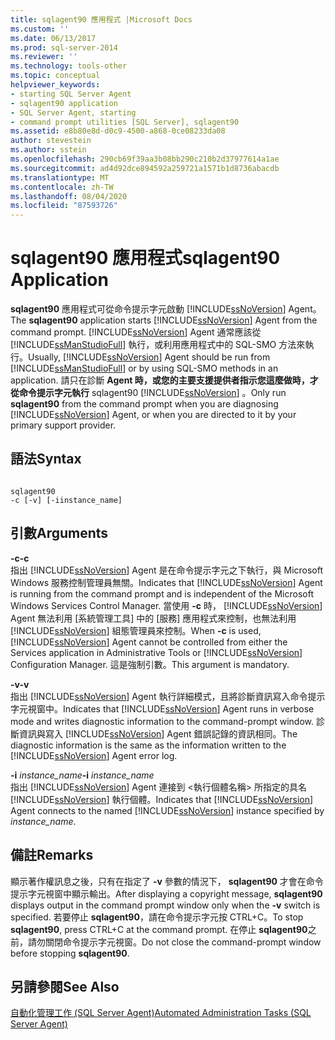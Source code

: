 ```yaml
---
title: sqlagent90 應用程式 |Microsoft Docs
ms.custom: ''
ms.date: 06/13/2017
ms.prod: sql-server-2014
ms.reviewer: ''
ms.technology: tools-other
ms.topic: conceptual
helpviewer_keywords:
- starting SQL Server Agent
- sqlagent90 application
- SQL Server Agent, starting
- command prompt utilities [SQL Server], sqlagent90
ms.assetid: e8b80e8d-d0c9-4500-a868-0ce08233da08
author: stevestein
ms.author: sstein
ms.openlocfilehash: 290cb69f39aa3b08bb290c210b2d37977614a1ae
ms.sourcegitcommit: ad4d92dce894592a259721a1571b1d8736abacdb
ms.translationtype: MT
ms.contentlocale: zh-TW
ms.lasthandoff: 08/04/2020
ms.locfileid: "87593726"
---
```

# <a name="sqlagent90-application"></a><span data-ttu-id="a08be-102">sqlagent90 應用程式</span><span class="sxs-lookup"><span data-stu-id="a08be-102">sqlagent90 Application</span></span>
  <span data-ttu-id="a08be-103">**sqlagent90** 應用程式可從命令提示字元啟動 [!INCLUDE[ssNoVersion](../includes/ssnoversion-md.md)] Agent。</span><span class="sxs-lookup"><span data-stu-id="a08be-103">The **sqlagent90** application starts [!INCLUDE[ssNoVersion](../includes/ssnoversion-md.md)] Agent from the command prompt.</span></span> <span data-ttu-id="a08be-104">[!INCLUDE[ssNoVersion](../includes/ssnoversion-md.md)] Agent 通常應該從 [!INCLUDE[ssManStudioFull](../includes/ssmanstudiofull-md.md)] 執行，或利用應用程式中的 SQL-SMO 方法來執行。</span><span class="sxs-lookup"><span data-stu-id="a08be-104">Usually, [!INCLUDE[ssNoVersion](../includes/ssnoversion-md.md)] Agent should be run from [!INCLUDE[ssManStudioFull](../includes/ssmanstudiofull-md.md)] or by using SQL-SMO methods in an application.</span></span> <span data-ttu-id="a08be-105">請只在診斷 **Agent 時，或您的主要支援提供者指示您這麼做時，才從命令提示字元執行** sqlagent90 [!INCLUDE[ssNoVersion](../includes/ssnoversion-md.md)] 。</span><span class="sxs-lookup"><span data-stu-id="a08be-105">Only run **sqlagent90** from the command prompt when you are diagnosing [!INCLUDE[ssNoVersion](../includes/ssnoversion-md.md)] Agent, or when you are directed to it by your primary support provider.</span></span>  
  
## <a name="syntax"></a><span data-ttu-id="a08be-106">語法</span><span class="sxs-lookup"><span data-stu-id="a08be-106">Syntax</span></span>  
  
```  
  
sqlagent90  
-c [-v] [-iinstance_name]  
```  
  
## <a name="arguments"></a><span data-ttu-id="a08be-107">引數</span><span class="sxs-lookup"><span data-stu-id="a08be-107">Arguments</span></span>  
 <span data-ttu-id="a08be-108">**-c**</span><span class="sxs-lookup"><span data-stu-id="a08be-108">**-c**</span></span>  
 <span data-ttu-id="a08be-109">指出 [!INCLUDE[ssNoVersion](../includes/ssnoversion-md.md)] Agent 是在命令提示字元之下執行，與 Microsoft Windows 服務控制管理員無關。</span><span class="sxs-lookup"><span data-stu-id="a08be-109">Indicates that [!INCLUDE[ssNoVersion](../includes/ssnoversion-md.md)] Agent is running from the command prompt and is independent of the Microsoft Windows Services Control Manager.</span></span> <span data-ttu-id="a08be-110">當使用 **-c** 時， [!INCLUDE[ssNoVersion](../includes/ssnoversion-md.md)] Agent 無法利用 [系統管理工具] 中的 [服務] 應用程式來控制，也無法利用 [!INCLUDE[ssNoVersion](../includes/ssnoversion-md.md)] 組態管理員來控制。</span><span class="sxs-lookup"><span data-stu-id="a08be-110">When **-c** is used, [!INCLUDE[ssNoVersion](../includes/ssnoversion-md.md)] Agent cannot be controlled from either the Services application in Administrative Tools or [!INCLUDE[ssNoVersion](../includes/ssnoversion-md.md)] Configuration Manager.</span></span> <span data-ttu-id="a08be-111">這是強制引數。</span><span class="sxs-lookup"><span data-stu-id="a08be-111">This argument is mandatory.</span></span>  
  
 <span data-ttu-id="a08be-112">**-v**</span><span class="sxs-lookup"><span data-stu-id="a08be-112">**-v**</span></span>  
 <span data-ttu-id="a08be-113">指出 [!INCLUDE[ssNoVersion](../includes/ssnoversion-md.md)] Agent 執行詳細模式，且將診斷資訊寫入命令提示字元視窗中。</span><span class="sxs-lookup"><span data-stu-id="a08be-113">Indicates that [!INCLUDE[ssNoVersion](../includes/ssnoversion-md.md)] Agent runs in verbose mode and writes diagnostic information to the command-prompt window.</span></span> <span data-ttu-id="a08be-114">診斷資訊與寫入 [!INCLUDE[ssNoVersion](../includes/ssnoversion-md.md)] Agent 錯誤記錄的資訊相同。</span><span class="sxs-lookup"><span data-stu-id="a08be-114">The diagnostic information is the same as the information written to the [!INCLUDE[ssNoVersion](../includes/ssnoversion-md.md)] Agent error log.</span></span>  
  
 <span data-ttu-id="a08be-115">**-i** *instance_name*</span><span class="sxs-lookup"><span data-stu-id="a08be-115">**-i** *instance_name*</span></span>  
 <span data-ttu-id="a08be-116">指出 [!INCLUDE[ssNoVersion](../includes/ssnoversion-md.md)] Agent 連接到 <執行個體名稱> 所指定的具名 [!INCLUDE[ssNoVersion](../includes/ssnoversion-md.md)] 執行個體。</span><span class="sxs-lookup"><span data-stu-id="a08be-116">Indicates that [!INCLUDE[ssNoVersion](../includes/ssnoversion-md.md)] Agent connects to the named [!INCLUDE[ssNoVersion](../includes/ssnoversion-md.md)] instance specified by *instance_name*.</span></span>  
  
## <a name="remarks"></a><span data-ttu-id="a08be-117">備註</span><span class="sxs-lookup"><span data-stu-id="a08be-117">Remarks</span></span>  
 <span data-ttu-id="a08be-118">顯示著作權訊息之後，只有在指定了 **-v** 參數的情況下， **sqlagent90** 才會在命令提示字元視窗中顯示輸出。</span><span class="sxs-lookup"><span data-stu-id="a08be-118">After displaying a copyright message, **sqlagent90** displays output in the command prompt window only when the **-v** switch is specified.</span></span> <span data-ttu-id="a08be-119">若要停止 **sqlagent90**，請在命令提示字元按 CTRL+C。</span><span class="sxs-lookup"><span data-stu-id="a08be-119">To stop **sqlagent90**, press CTRL+C at the command prompt.</span></span> <span data-ttu-id="a08be-120">在停止 **sqlagent90**之前，請勿關閉命令提示字元視窗。</span><span class="sxs-lookup"><span data-stu-id="a08be-120">Do not close the command-prompt window before stopping **sqlagent90**.</span></span>  
  
## <a name="see-also"></a><span data-ttu-id="a08be-121">另請參閱</span><span class="sxs-lookup"><span data-stu-id="a08be-121">See Also</span></span>  
 [<span data-ttu-id="a08be-122">自動化管理工作 &#40;SQL Server Agent&#41;</span><span class="sxs-lookup"><span data-stu-id="a08be-122">Automated Administration Tasks &#40;SQL Server Agent&#41;</span></span>](../ssms/agent/automated-administration-tasks-sql-server-agent.md)  
  
  
